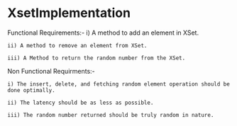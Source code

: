 # XsetImplementation

Functional Requirements:-
	i) A method to add an element in XSet.

	ii) A method to remove an element from XSet.

	iii) A Method to return the random number from the XSet.



Non Functional Requirments:-

	i) The insert, delete, and fetching random element operation should be done optimally.

	ii) The latency should be as less as possible.

	iii) The random number returned should be truly random in nature.
